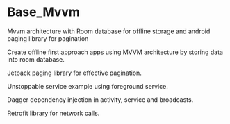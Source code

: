 # Base_Mvvm
Mvvm architecture with Room database for offline storage and android paging library for pagination

Create offline first approach apps using MVVM architecture by storing data into room database.

Jetpack paging library for effective pagination.

Unstoppable service example using foreground service.

Dagger dependency injection in activity, service and broadcasts.

Retrofit library for network calls.

